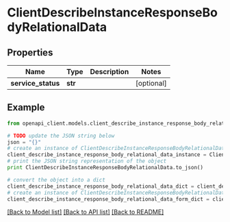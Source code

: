 # ClientDescribeInstanceResponseBodyRelationalData


## Properties
Name | Type | Description | Notes
------------ | ------------- | ------------- | -------------
**service_status** | **str** |  | [optional] 

## Example

```python
from openapi_client.models.client_describe_instance_response_body_relational_data import ClientDescribeInstanceResponseBodyRelationalData

# TODO update the JSON string below
json = "{}"
# create an instance of ClientDescribeInstanceResponseBodyRelationalData from a JSON string
client_describe_instance_response_body_relational_data_instance = ClientDescribeInstanceResponseBodyRelationalData.from_json(json)
# print the JSON string representation of the object
print ClientDescribeInstanceResponseBodyRelationalData.to_json()

# convert the object into a dict
client_describe_instance_response_body_relational_data_dict = client_describe_instance_response_body_relational_data_instance.to_dict()
# create an instance of ClientDescribeInstanceResponseBodyRelationalData from a dict
client_describe_instance_response_body_relational_data_form_dict = client_describe_instance_response_body_relational_data.from_dict(client_describe_instance_response_body_relational_data_dict)
```
[[Back to Model list]](../README.md#documentation-for-models) [[Back to API list]](../README.md#documentation-for-api-endpoints) [[Back to README]](../README.md)


